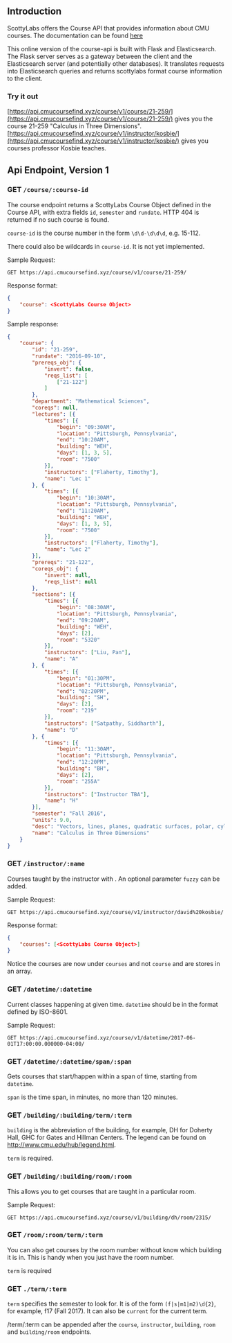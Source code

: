 
## Introduction

ScottyLabs offers the Course API that provides information about CMU courses.
The documentation can be found [here](https://github.com/ScottyLabs/course-api)

This online version of the course-api is built with Flask and Elasticsearch.
The Flask server serves as a gateway between the client and the Elasticsearch
server (and potentially other databases). It translates requests into
Elasticsearch queries and returns scottylabs format course information to the
client.

### Try it out

[https://api.cmucoursefind.xyz/course/v1/course/21-259/](https://api.cmucoursefind.xyz/course/v1/course/21-259/) gives you the course
21-259 "Calculus in Three Dimensions".
[https://api.cmucoursefind.xyz/course/v1/instructor/kosbie/](https://api.cmucoursefind.xyz/course/v1/instructor/kosbie/) gives you courses
professor Kosbie teaches.


## Api Endpoint, Version 1

### GET `/course/:course-id`
The course endpoint returns a ScottyLabs Course Object defined in the Course
API, with extra fields `id`, `semester` and `rundate`. HTTP 404 is returned if
no such course is found.

`course-id` is the course number in the form `\d\d-\d\d\d`, e.g. 15-112.

There could also be wildcards in `course-id`. It is not yet implemented.

Sample Request:
```
GET https://api.cmucoursefind.xyz/course/v1/course/21-259/
```

Response format:
```json
{
	"course": <ScottyLabs Course Object>
}
```

Sample response:
```json
{
    "course": {
        "id": "21-259",
        "rundate": "2016-09-10",
        "prereqs_obj": {
            "invert": false,
            "reqs_list": [
                ["21-122"]
            ]
        },
        "department": "Mathematical Sciences",
        "coreqs": null,
        "lectures": [{
            "times": [{
                "begin": "09:30AM",
                "location": "Pittsburgh, Pennsylvania",
                "end": "10:20AM",
                "building": "WEH",
                "days": [1, 3, 5],
                "room": "7500"
            }],
            "instructors": ["Flaherty, Timothy"],
            "name": "Lec 1"
        }, {
            "times": [{
                "begin": "10:30AM",
                "location": "Pittsburgh, Pennsylvania",
                "end": "11:20AM",
                "building": "WEH",
                "days": [1, 3, 5],
                "room": "7500"
            }],
            "instructors": ["Flaherty, Timothy"],
            "name": "Lec 2"
        }],
        "prereqs": "21-122",
        "coreqs_obj": {
            "invert": null,
            "reqs_list": null
        },
        "sections": [{
            "times": [{
                "begin": "08:30AM",
                "location": "Pittsburgh, Pennsylvania",
                "end": "09:20AM",
                "building": "WEH",
                "days": [2],
                "room": "5320"
            }],
            "instructors": ["Liu, Pan"],
            "name": "A"
        }, {
            "times": [{
                "begin": "01:30PM",
                "location": "Pittsburgh, Pennsylvania",
                "end": "02:20PM",
                "building": "SH",
                "days": [2],
                "room": "219"
            }],
            "instructors": ["Satpathy, Siddharth"],
            "name": "D"
        }, {
            "times": [{
                "begin": "11:30AM",
                "location": "Pittsburgh, Pennsylvania",
                "end": "12:20PM",
                "building": "BH",
                "days": [2],
                "room": "255A"
            }],
            "instructors": ["Instructor TBA"],
            "name": "H"
        }],
        "semester": "Fall 2016",
        "units": 9.0,
        "desc": "Vectors, lines, planes, quadratic surfaces, polar, cylindrical and spherical coordinates, partial derivatives, directional derivatives, gradient, divergence, curl, chain rule, maximum-minimum problems, multiple integrals, parametric surfaces and curves, line integrals, surface integrals, Green-Gauss theorems. 3 hrs. lec., 1 hr. rec.",
        "name": "Calculus in Three Dimensions"
    }
}

```


### GET `/instructor/:name`
Courses taught by the instructor with <name>. An optional parameter `fuzzy` can
be added.

Sample Request:
```
GET https://api.cmucoursefind.xyz/course/v1/instructor/david%20kosbie/
```

Response format:
```json
{
	"courses": [<ScottyLabs Course Object>]
}
```
Notice the courses are now under `courses` and not `course` and are stores in
an array.


### GET `/datetime/:datetime`
Current classes happening at given time. `datetime` should be in the format
defined by ISO-8601.

Sample Request:
```
GET https://api.cmucoursefind.xyz/course/v1/datetime/2017-06-01T17:00:00.000000-04:00/
```


### GET `/datetime/:datetime/span/:span`
Gets courses that start/happen within a span of time, starting from `datetime`.

`span` is the time span, in minutes, no more than 120 minutes.


### GET `/building/:building/term/:term`
`building` is the abbreviation of the building, for example, DH for Doherty
Hall, GHC for Gates and Hillman Centers. The legend can be found on
http://www.cmu.edu/hub/legend.html.

`term` is required.


### GET `/building/:building/room/:room`
This allows you to get courses that are taught in a particular room.

Sample Request:
```
GET https://api.cmucoursefind.xyz/course/v1/building/dh/room/2315/
```


### GET `/room/:room/term/:term`

You can also get courses by the room number without know which building it is
in. This is handy when you just have the room number.

`term` is required


### GET `./term/:term`

`term` specifies the semester to look for. It is of the form `(f|s|m1|m2)\d{2}`,
for example, f17 (Fall 2017). It can also be `current` for the current term.

/term/:term can be appended after the `course`, `instructor`, `building`,
`room` and `building/room` endpoints.
